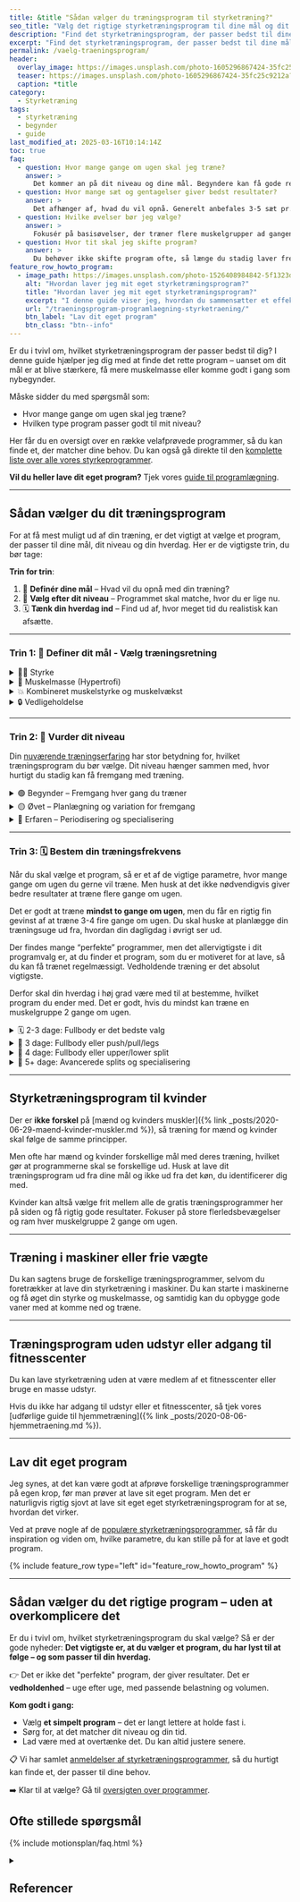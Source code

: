 ```yaml
---
title: &title "Sådan vælger du træningsprogram til styrketræning?"
seo_title: "Vælg det rigtige styrketræningsprogram til dine mål og dit niveau"
description: "Find det styrketræningsprogram, der passer bedst til dine mål, erfaring og hverdag. Få hjælp til at vælge mellem alle de forskellige styrkeprogrammer."
excerpt: "Find det styrketræningsprogram, der passer bedst til dine mål, erfaring og hverdag. Få hjælp til at vælge mellem alle de forskellige styrkeprogrammer."
permalink: /vaelg-traeningsprogram/
header:
  overlay_image: https://images.unsplash.com/photo-1605296867424-35fc25c9212a?ixid=MnwxMjA3fDB8MHxwaG90by1wYWdlfHx8fGVufDB8fHx8&ixlib=rb-1.2.1&auto=format&fit=crop&h=630&w=1200&q=60
  teaser: https://images.unsplash.com/photo-1605296867424-35fc25c9212a?ixid=MnwxMjA3fDB8MHxwaG90by1wYWdlfHx8fGVufDB8fHx8&ixlib=rb-1.2.1&auto=format&fit=crop&h=300&w=400&q=10
  caption: *title
category:
  - Styrketræning
tags:
  - styrketræning
  - begynder
  - guide
last_modified_at: 2025-03-16T10:14:14Z
toc: true
faq:
  - question: Hvor mange gange om ugen skal jeg træne?
    answer: >
      Det kommer an på dit niveau og dine mål. Begyndere kan få gode resultater med 2-3 træninger om ugen, mens øvede ofte træner 3-5 gange om ugen. Det vigtigste er, at du kan restituere mellem træningerne og holde kontinuiteten.
  - question: Hvor mange sæt og gentagelser giver bedst resultater?
    answer: >
      Det afhænger af, hvad du vil opnå. Generelt anbefales 3-5 sæt pr. øvelse. For muskelopbygning (hypertrofi) er 6-12 gentagelser effektivt. For styrke ligger man typisk lavere, omkring 3-6 gentagelser med tungere vægte. For udholdenhed kan 12+ gentagelser bruges.
  - question: Hvilke øvelser bør jeg vælge?
    answer: >
      Fokusér på basisøvelser, der træner flere muskelgrupper ad gangen – f.eks. squat, dødløft, bænkpres, rows og overhead press. De kan suppleres med isolationsøvelser, hvis du har særlige mål eller ønsker mere variation.
  - question: Hvor tit skal jeg skifte program?
    answer: >
      Du behøver ikke skifte program ofte, så længe du stadig laver fremskridt. Mange kan følge det samme program i 8-12 uger eller længere. Skift først, når du stagnerer, mister motivationen eller har brug for at ændre fokus.
feature_row_howto_program:
  - image_path: https://images.unsplash.com/photo-1526408984842-5f1323d42469?ixlib=rb-1.2.1&ixid=eyJhcHBfaWQiOjEyMDd9&auto=format&fit=crop&h=400&w=300&q=10
    alt: "Hvordan laver jeg mit eget styrketræningsprogram?"
    title: "Hvordan laver jeg mit eget styrketræningsprogram?"
    excerpt: "I denne guide viser jeg, hvordan du sammensætter et effektivt styrketræningsprogram. Jeg gennemgår de grundlæggende træningsprincipper, så du kan skabe et program, der er skræddersyet til dine mål og behov."
    url: "/traeningsprogram-programlaegning-styrketraening/"
    btn_label: "Lav dit eget program"
    btn_class: "btn--info"
---
```


Er du i tvivl om, hvilket styrketræningsprogram der passer bedst til dig? I denne guide hjælper jeg dig med at finde det rette program – uanset om dit mål er at blive stærkere, få mere muskelmasse eller komme godt i gang som nybegynder.

Måske sidder du med spørgsmål som:

- Hvor mange gange om ugen skal jeg træne?
- Hvilken type program passer godt til mit niveau?

Her får du en oversigt over en række velafprøvede programmer, så du kan finde et, der matcher dine behov. Du kan også gå direkte til den [komplette liste over alle vores styrkeprogrammer](/styrketraeningsprogrammer/).

**Vil du heller lave dit eget program?** Tjek vores [guide til programlægning](/traeningsprogram-programlaegning-styrketraening/).

***

## Sådan vælger du dit træningsprogram

For at få mest muligt ud af din træning, er det vigtigt at vælge et program, der passer til dine mål, dit niveau og din hverdag. Her er de vigtigste trin, du bør tage:

**Trin for trin**:

1. 🎯 **Definér dine mål** – Hvad vil du opnå med din træning?
2. 🧱 **Vælg efter dit niveau** – Programmet skal matche, hvor du er lige nu.
3. 🗓️ **Tænk din hverdag ind** – Find ud af, hvor meget tid du realistisk kan afsætte.

***

### Trin 1: 🎯 Definer dit mål - Vælg træningsretning

<details markdown="1" class="faq">
  <summary>🏋️‍♂️ Styrke</summary>

Fokus på at løfte tungere vægte og forbedre maksimal styrke. Du vil typisk træne med lavere reps (1-5) og højere vægt for at maksimere styrken i store løft som squat, dødløft og bænkpres.
</details>

<details markdown="1" class="faq">
  <summary>💪 Muskelmasse (Hypertrofi)</summary>

Målet er at øge størrelsen på dine muskler gennem specifik træning. Dette indebærer træning med højere volumen (6-12 reps per sæt) og kortere hvileperioder for at fremme muskelvækst.
</details>

<details markdown="1" class="faq">
  <summary>💥 Kombineret muskelstyrke og muskelvækst</summary>

Dette mål kombinerer elementer fra både muskelmasse (hypertrofi) og muskelstyrke styrke på samme tid. Træningen er en balance mellem de to, hvor du både træner med høj volumen og høj intensitet.
</details>

<details markdown="1" class="faq">
  <summary>🔒 Vedligeholdelse</summary>

Målet er at bevare din nuværende styrke og muskelmasse, ofte med vedligeholdelsestræning, der holder dit niveau stabilt uden nødvendigvis at sigte efter store forbedringer.
</details>

***

### Trin 2: 🧱 Vurder dit niveau

Din [nuværende træningserfaring](/styrketraening/periodisering/) har stor betydning for, hvilket træningsprogram du bør vælge. Dit niveau hænger sammen med, hvor hurtigt du stadig kan få fremgang med træning.

<details markdown="1" class="faq">
  <summary>🟢 Begynder – Fremgang hver gang du træner</summary>

Som begynder opnår du hurtigt fremgang fra træning til træning. Din krop reagerer hurtigt på træning, og du behøver ikke kompliceret planlægning. Fokus er på teknik og at få en solid base, som du kan bygge videre på.

**Kendetegn:**

- Fremgang fra træningspas til træningspas
- Fokus på at forbedre teknik, styrke og muskelmasse samtidigt
- Minimal variation i træningen

**Typisk struktur:**

- Samme øvelser og sæt/reps flere gange om ugen
- Progression ved hver træning (f.eks. +2,5 kg på stangen)
- Enkel periodisering, hvor alle fysiske egenskaber forbedres samtidigt
</details>

<details markdown="1" class="faq">
  <summary>🟡 Øvet – Planlægning og variation for fremgang</summary>

Er du sikker? Mange springer til øvet før de har udtømt mulighederne for at få fremgang på simpel lineær periodisering.

Som øvet har du brug for mere struktureret træning. Du kan ikke længere bare øge vægten hver gang, du træner. I stedet er der brug for planlagt variation i volumen, intensitet og restitution over uger.

**Kendetegn:**

- Fremgang sker på ugentlig basis, ikke fra træning til træning
- Behov for planlagt variation i intensitet og volumen
- Periodemæssig fremgang med fokus på én fysisk kvalitet ad gangen (f.eks. styrke eller hypertrofi)

**Typisk struktur:**

- Skift mellem tunge og lettere uger
- Fokus på én fysisk kvalitet ad gangen (fx volumen → intensitet)
- Brug af mesocyklusser og periodisering

</details>

<details markdown="1" class="faq">
  <summary>🔴 Erfaren – Periodisering og specialisering</summary>

Som erfaren kræver din træning langsigtet planlægning og specialisering. Du vil ikke længere opnå hurtige gevinster hver uge. I stedet bygger du fremgang op over længere perioder, og din træning skal være mere specifik for at opnå dine mål.

Er du sikker på, at du er så erfaren, at du har brug for så kompliceret programlægning?

**Kendetegn:**

- Fremgang sker over måneder, ikke uger
- Har brug for høj variation og periodisering
- Specialiseret mod bestemte discipliner eller mål (f.eks. styrkeløft eller bodybuilding)

**Typisk struktur:**

- Makrocyklusser på 8-16 uger eller mere
- Brug af intensitetsbølger, deloads og testuger
- Fokus på præcision og teknik i slutningen af cyklus

</details>

***

### Trin 3: 🗓️ Bestem din træningsfrekvens

Når du skal vælge et program, så er et af de vigtige parametre, hvor mange gange om ugen du gerne vil træne. Men husk at det ikke nødvendigvis giver bedre resultater at træne flere gange om ugen.

Det er godt at træne **mindst to gange om ugen**, men du får en rigtig fin gevinst af at træne 3-4 fire gange om ugen. Du skal huske at planlægge din træningsuge ud fra, hvordan din dagligdag i øvrigt ser ud.

Der findes mange “perfekte” programmer, men det allervigtigste i dit programvalg er, at du finder et program, som du er motiveret for at lave, så du kan få trænet regelmæssigt. Vedholdende træning er det absolut vigtigste.

Derfor skal din hverdag i høj grad være med til at bestemme, hvilket program du ender med. Det er godt, hvis du mindst kan træne en muskelgruppe 2 gange om ugen.

<details markdown="1" class="faq">
  <summary>🗓️ 2-3 dage: Fullbody er det bedste valg</summary>

Hvis du træner 2-3 gange om ugen, er det en stor fordel at vælge et træningsprogram, hvor du træner hele kroppen hver gang – et såkaldt *helkropsprogram*.

[Helkropsprogrammet](/artikel/hvordan-opbygger-jeg-et-helkropsprogram/) hjælper dig med at holde frekvensen høj nok til, at du får god effekt af træningen. Du kan enten lave den samme træning hver gang, eller skifte mellem forskellige variationer, der dækker hele kroppen.

Jeg er selv stor fan af fullbody-splitprogrammer med variation fra gang til gang – men du kan også få rigtig flotte resultater med et simpelt program, der er ens hver gang.

[Se eksempel på fullbodyprogram](/artikel/hvordan-opbygger-jeg-et-helkropsprogram/){: .btn .btn--large .btn--success }
</details>

<details markdown="1" class="faq">
  <summary>📅 3 dage: Fullbody eller push/pull/legs</summary>

Med tre træninger om ugen har du både mulighed for at fortsætte med et fullbodyprogram eller begynde på en klassisk 3-split som *push/pull/legs*. Begge dele kan fungere rigtig godt, afhængigt af hvad du trives med.

Fullbody giver dig høj frekvens og enkel struktur. Splitprogrammet giver mulighed for mere volumen per muskelgruppe pr. træning – men kræver god planlægning for at holde balancen.

</details>

<details markdown="1" class="faq">
  <summary>📆 4 dage: Fullbody eller upper/lower split</summary>

Fire træningsdage om ugen åbner for mere strukturerede programmer som *upper/lower split*, hvor du skifter mellem overkrop og underkrop. Det giver en fin balance mellem volumen, intensitet og restitution.

Du kan også bruge et avanceret fullbodyprogram over fire dage – fx med forskellige fokusdage som styrke, volumen eller teknik.

</details>

<details markdown="1" class="faq">
  <summary>🧩 5+ dage: Avancerede splits og specialisering</summary>

Hvis du gerne vil træne fem eller flere dage om ugen, får du adgang til endnu flere muligheder.

Du kan stadig bruge fullbody, fx [Jakob Beermans Stærk-program]({% link _posts/2019-03-10-staerk-traeningsprogram.md %}), som er bygget op til op til fem ugentlige træninger.

Mange vælger dog at arbejde med splitprogrammer, hvor hver træning har fokus på bestemte muskelgrupper. De mest relevante for de fleste er 2-split og 3-split-programmer, da de giver god variation og høj træningsfrekvens.

4-split og 5-split er typisk for avancerede bodybuildere og fungerer sjældent bedre end simplere alternativer – især ikke for almindelige motionister.

</details>

***

## Styrketræningsprogram til kvinder

Der er **ikke forskel** på [mænd og kvinders muskler]({% link _posts/2020-06-29-maend-kvinder-muskler.md %}), så træning for mænd og kvinder skal følge de samme principper.

Men ofte har mænd og kvinder forskellige mål med deres træning, hvilket gør at programmerne skal se forskellige ud. Husk at lave dit træningsprogram ud fra dine mål og ikke ud fra det køn, du identificerer dig med.

Kvinder kan altså vælge frit mellem alle de gratis træningsprogrammer her på siden og få rigtig gode resultater. Fokuser på store flerledsbevægelser og ram hver muskelgruppe 2 gange om ugen.

***

## Træning i maskiner eller frie vægte

Du kan sagtens bruge de forskellige træningsprogrammer, selvom du foretrækker at lave din styrketræning i maskiner. Du kan starte i maskinerne og få øget din styrke og muskelmasse, og samtidig kan du opbygge gode vaner med at komme ned og træne.

***

## Træningsprogram uden udstyr eller adgang til fitnesscenter

Du kan lave styrketræning uden at være medlem af et fitnesscenter eller bruge en masse udstyr.

Hvis du ikke har adgang til udstyr eller et fitnesscenter, så tjek vores [udførlige guide til hjemmetræning]({% link _posts/2020-08-06-hjemmetraening.md %}).

***

## Lav dit eget program

Jeg synes, at det kan være godt at afprøve forskellige træningsprogrammer på egen krop, før man prøver at lave sit eget program. Men det er naturligvis rigtig sjovt at lave sit eget eget styrketræningsprogram for at se, hvordan det virker. 

Ved at prøve nogle af de [populære styrketræningsprogrammer](/styrketraeningsprogrammer/), så får du inspiration og viden om, hvilke parametre, du kan stille på for at lave et godt program.

{% include feature_row type="left" id="feature_row_howto_program" %}

***

## Sådan vælger du det rigtige program – uden at overkomplicere det

Er du i tvivl om, hvilket styrketræningsprogram du skal vælge? Så er der gode nyheder: **Det vigtigste er, at du vælger et program, du har lyst til at følge – og som passer til din hverdag.**

👉 Det er ikke det "perfekte" program, der giver resultater. Det er **vedholdenhed** – uge efter uge, med passende belastning og volumen.

**Kom godt i gang:**

- Vælg **et simpelt program** – det er langt lettere at holde fast i.
- Sørg for, at det matcher dit niveau og din tid.
- Lad være med at overtænke det. Du kan altid justere senere.

📋 Vi har samlet [anmeldelser af styrketræningsprogrammer](/anmeldelse-traeningsprogrammer/), så du hurtigt kan finde et, der passer til dine behov.

➡️ Klar til at vælge? Gå til [oversigten over programmer](/styrketraeningsprogrammer/).

## Ofte stillede spørgsmål

{% include motionsplan/faq.html %}

<details markdown="1" class="references">
  <summary><h2 id="references">Referencer</h2></summary>

- Schoenfeld, B. J., Ogborn, D., & Krieger, J. W. (2016). Effects of resistance training frequency on measures of muscle hypertrophy: a systematic review and meta-analysis. Sports Medicine, 46(11), 1689-1697.
- Ochi, E., Maruo, M., Tsuchiya, Y., Ishii, N., Miura, K., & Sasaki, K. (2018). Higher training frequency is important for gaining muscular strength under volume-matched training. Frontiers in Physiology, 9.
- Schoenfeld, B. J. (2010). The mechanisms of muscle hypertrophy and their application to resistance training. The Journal of Strength & Conditioning Research, 24(10), 2857-2872.
- Schoenfeld, B. J., Grgic, J., & Krieger, J. (2019). How many times per week should a muscle be trained to maximize muscle hypertrophy? A systematic review and meta-analysis of studies examining the effects of resistance training frequency. Journal of Sports Sciences, 37(11), 1286–1295.
- Grgic, J., Schoenfeld, B. J., Davies, T. B., Lazinica, B., Krieger, J. W., & Pedisic, Z. (2018). Effect of Resistance Training Frequency on Gains in Muscular Strength: A Systematic Review and Meta-Analysis. Sports Medicine (Auckland, N.Z.), 48(5), 1207–1220.
</details>
